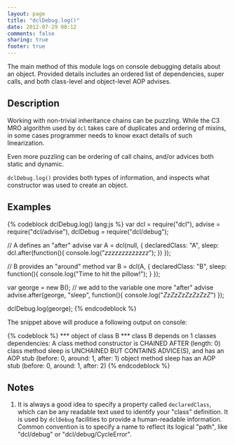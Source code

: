 ```yaml
---
layout: page
title: "dclDebug.log()"
date: 2012-07-29 00:12
comments: false
sharing: true
footer: true
---
```


The main method of this module logs on console debugging details about an object.
Provided details includes an ordered list of dependencies, super calls, and
both class-level and object-level AOP advises.

## Description

Working with non-trivial inheritance chains can be puzzling. While the C3 MRO algorithm
used by `dcl` takes care of duplicates and ordering of mixins, in some cases programmer
needs to know exact details of such linearization.

Even more puzzling can be ordering of call chains, and/or advices both static and dynamic.

`dclDebug.log()` provides both types of information, and inspects what constructor was used
to create an object.

## Examples

{% codeblock dclDebug.log() lang:js %}
var dcl      = require("dcl"),
	advise   = require("dcl/advise"),
	dclDebug = require("dcl/debug");

// A defines an "after" advise
var A = dcl(null, {
  declaredClass: "A",
  sleep: dcl.after(function(){
    console.log("*zzzzzzzzzzzzz*");
  })
});

// B provides an "around" method
var B = dcl(A, {
  declaredClass: "B",
  sleep: function(){
    console.log("Time to hit the pillow!");
  }
});

var george = new B();
// we add to the variable one more "after" advise
advise.after(george, "sleep", function(){
  console.log("*ZzZzZzZzZzZzZ*")
});

dclDebug.log(george);
{% endcodeblock %}

The snippet above will produce a following output on console:

{% codeblock %}
*** object of class B
*** class B depends on 1 classes
    dependencies: A
    class method constructor is CHAINED AFTER (length: 0)
    class method sleep is UNCHAINED BUT CONTAINS ADVICE(S),
      and has an AOP stub (before: 0, around: 1, after: 1)
    object method sleep has an AOP stub (before: 0, around: 1, after: 2)
{% endcodeblock %}

## Notes

1. It is always a good idea to specify a property called `declaredClass`,
which can be any readable text used to identify your "class" definition.
It is used by `dclDebug` facilities to provide a human-readable information.
Common convention is to specify a name to reflect its logical "path", like
"dcl/debug" or "dcl/debug/CycleError".
